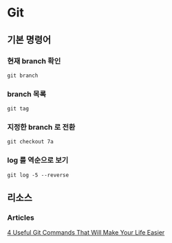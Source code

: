 # Git

## 기본 명령어

### 현재 branch 확인
```
git branch
```

### branch 목록
```
git tag
```

### 지정한 branch 로 전환
```
git checkout 7a
```

### log 를 역순으로 보기
```
git log -5 --reverse
```

## 리소스

### Articles

[4 Useful Git Commands That Will Make Your Life Easier](https://www.codica.com/blog/useful-git-commands-that-save-time/)
